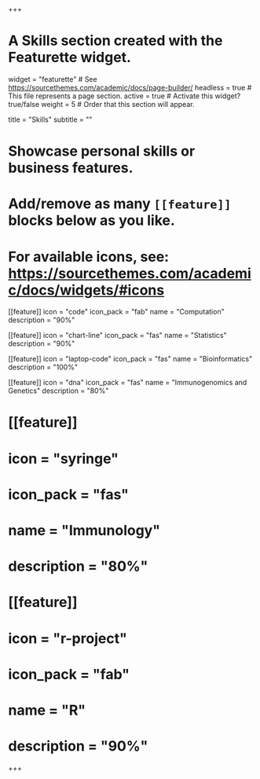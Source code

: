 +++
# A Skills section created with the Featurette widget.
widget = "featurette"  # See https://sourcethemes.com/academic/docs/page-builder/
headless = true  # This file represents a page section.
active = true  # Activate this widget? true/false
weight = 5  # Order that this section will appear.

title = "Skills"
subtitle = ""

# Showcase personal skills or business features.
# 
# Add/remove as many `[[feature]]` blocks below as you like.
# 
# For available icons, see: https://sourcethemes.com/academic/docs/widgets/#icons

[[feature]]
   icon = "code"
   icon_pack = "fab"
   name = "Computation"
   description = "90%"
  
[[feature]]
  icon = "chart-line"
  icon_pack = "fas"
  name = "Statistics"
  description = "90%"  
  
[[feature]]
  icon = "laptop-code"
  icon_pack = "fas"
  name = "Bioinformatics"
  description = "100%"

[[feature]]
  icon = "dna"
  icon_pack = "fas"
  name = "Immunogenomics and Genetics"
  description = "80%"

# [[feature]]
#   icon = "syringe"
#   icon_pack = "fas"
#   name = "Immunology"
#   description = "80%"


# [[feature]]
#  icon = "r-project"
#  icon_pack = "fab"
#  name = "R"
#  description = "90%"


+++

